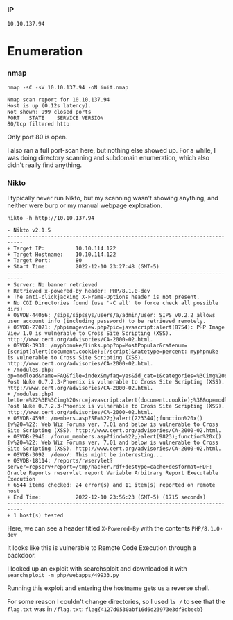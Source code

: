 ### IP
`10.10.137.94`

# Enumeration


### nmap

`nmap -sC -sV 10.10.137.94 -oN init.nmap`
```
Nmap scan report for 10.10.137.94
Host is up (0.12s latency).
Not shown: 999 closed ports
PORT   STATE    SERVICE VERSION
80/tcp filtered http
```
Only port 80 is open.

I also ran a full port-scan here, but nothing else showed up. For a while, I was doing directory scanning and subdomain enumeration, which also didn't really find anything.

### Nikto

I typically never run Nikto, but my scanning wasn't showing anything, and neither were burp or my manual webpage exploration.

`nikto -h http://10.10.137.94`
```
- Nikto v2.1.5
---------------------------------------------------------------------------
+ Target IP:          10.10.114.122
+ Target Hostname:    10.10.114.122
+ Target Port:        80
+ Start Time:         2022-12-10 23:27:48 (GMT-5)
---------------------------------------------------------------------------
+ Server: No banner retrieved
+ Retrieved x-powered-by header: PHP/8.1.0-dev
+ The anti-clickjacking X-Frame-Options header is not present.
+ No CGI Directories found (use '-C all' to force check all possible dirs)
+ OSVDB-44056: /sips/sipssys/users/a/admin/user: SIPS v0.2.2 allows user account info (including password) to be retrieved remotely.
+ OSVDB-27071: /phpimageview.php?pic=javascript:alert(8754): PHP Image View 1.0 is vulnerable to Cross Site Scripting (XSS).  http://www.cert.org/advisories/CA-2000-02.html.
+ OSVDB-3931: /myphpnuke/links.php?op=MostPopular&ratenum=[script]alert(document.cookie);[/script]&ratetype=percent: myphpnuke is vulnerable to Cross Site Scripting (XSS). http://www.cert.org/advisories/CA-2000-02.html.
+ /modules.php?op=modload&name=FAQ&file=index&myfaq=yes&id_cat=1&categories=%3Cimg%20src=javascript:alert(9456);%3E&parent_id=0: Post Nuke 0.7.2.3-Phoenix is vulnerable to Cross Site Scripting (XSS). http://www.cert.org/advisories/CA-2000-02.html.
+ /modules.php?letter=%22%3E%3Cimg%20src=javascript:alert(document.cookie);%3E&op=modload&name=Members_List&file=index: Post Nuke 0.7.2.3-Phoenix is vulnerable to Cross Site Scripting (XSS). http://www.cert.org/advisories/CA-2000-02.html.
+ OSVDB-4598: /members.asp?SF=%22;}alert(223344);function%20x(){v%20=%22: Web Wiz Forums ver. 7.01 and below is vulnerable to Cross Site Scripting (XSS). http://www.cert.org/advisories/CA-2000-02.html.
+ OSVDB-2946: /forum_members.asp?find=%22;}alert(9823);function%20x(){v%20=%22: Web Wiz Forums ver. 7.01 and below is vulnerable to Cross Site Scripting (XSS). http://www.cert.org/advisories/CA-2000-02.html.
+ OSVDB-3092: /demo/: This might be interesting...
+ OSVDB-18114: /reports/rwservlet?server=repserv+report=/tmp/hacker.rdf+destype=cache+desformat=PDF:  Oracle Reports rwservlet report Variable Arbitrary Report Executable Execution
+ 6544 items checked: 24 error(s) and 11 item(s) reported on remote host
+ End Time:           2022-12-10 23:56:23 (GMT-5) (1715 seconds)
---------------------------------------------------------------------------
+ 1 host(s) tested

```

Here, we can see a header titled `X-Powered-By` with the contents `PHP/8.1.0-dev`

It looks like this is vulnerable to Remote Code Execution through a backdoor.

I looked up an exploit with searchsploit and downloaded it with
	`searchsploit -m php/webapps/49933.py`

Running this exploit and entering the hostname gets us a reverse shell.

For some reason I couldn't change directories, so I used `ls /` to see that the `flag.txt` was in `/flag.txt`: `flag{4127d0530abf16d6d23973e3df8dbecb}`